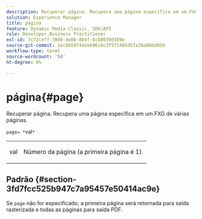 ```yaml
---
description: Recuperar página. Recupera uma página específica em um FXG de várias páginas.
solution: Experience Manager
title: página
feature: Dynamic Media Classic, SDK/API
role: Developer,Business Practitioner
exl-id: 7c72ceff-30d9-4e0b-8b4f-6cb0039d389e
source-git-commit: 1ec8b59f442eb96c6c3f5f1405d57a38a86bd056
workflow-type: tm+mt
source-wordcount: '54'
ht-degree: 0%

---
```


# página{#page}

Recuperar página. Recupera uma página específica em um FXG de várias páginas.

`page= *`val`*`

<table id="simpletable_E92560F812B64A36A3D108CA7DEED5AC"> 
 <tr class="strow"> 
  <td class="stentry"> <p><span class="codeph"> <span class="varname"> val</span></span> </p> </td> 
  <td class="stentry"> <p>Número da página (a primeira página é 1). </p></td> 
 </tr> 
</table>

## Padrão {#section-3fd7fcc525b947c7a95457e50414ac9e}

Se `page` não for especificado, a primeira página será retornada para saída rasterizada e todas as páginas para saída PDF.
